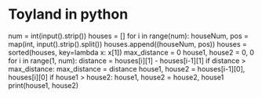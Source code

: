 # Toyland in python
num = int(input().strip())
houses = []
for i in range(num):
    houseNum, pos = map(int, input().strip().split())
    houses.append((houseNum, pos))
houses = sorted(houses, key=lambda x: x[1])
max_distance = 0
house1, house2 = 0, 0
for i in range(1, num):
    distance = houses[i][1] - houses[i-1][1]
    if distance > max_distance:
        max_distance = distance
        house1, house2 = houses[i-1][0], houses[i][0]
if house1 > house2:
    house1, house2 = house2, house1
print(house1, house2)
